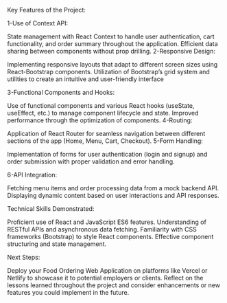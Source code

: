 Key Features of the Project:

1-Use of Context API:

State management with React Context to handle user authentication, cart functionality, and order summary throughout the application.
Efficient data sharing between components without prop drilling.
2-Responsive Design:

Implementing responsive layouts that adapt to different screen sizes using React-Bootstrap components.
Utilization of Bootstrap’s grid system and utilities to create an intuitive and user-friendly interface

3-Functional Components and Hooks:

Use of functional components and various React hooks (useState, useEffect, etc.) to manage component lifecycle and state.
Improved performance through the optimization of components.
4-Routing:

Application of React Router for seamless navigation between different sections of the app (Home, Menu, Cart, Checkout).
5-Form Handling:

Implementation of forms for user authentication (login and signup) and order submission with proper validation and error handling.

6-API Integration:

Fetching menu items and order processing data from a mock backend API.
Displaying dynamic content based on user interactions and API responses.

Technical Skills Demonstrated:

Proficient use of React and JavaScript ES6 features.
Understanding of RESTful APIs and asynchronous data fetching.
Familiarity with CSS frameworks (Bootstrap) to style React components.
Effective component structuring and state management.

Next Steps:

Deploy your Food Ordering Web Application on platforms like Vercel or Netlify to showcase it to potential employers or clients.
Reflect on the lessons learned throughout the project and consider enhancements or new features you could implement in the future.
